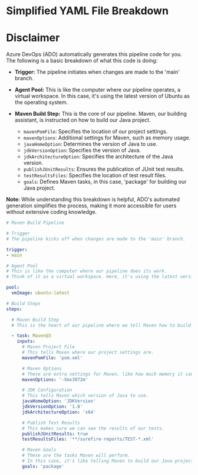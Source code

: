 # Simplified YAML File Breakdown

# Disclaimer

Azure DevOps (ADO) automatically generates this pipeline code for you. The following is a basic breakdown of what this code is doing:

- **Trigger:** The pipeline initiates when changes are made to the 'main' branch.

- **Agent Pool:** This is like the computer where our pipeline operates, a virtual workspace. In this case, it's using the latest version of Ubuntu as the operating system.

- **Maven Build Step:** This is the core of our pipeline. Maven, our building assistant, is instructed on how to build our Java project.
  - `mavenPomFile`: Specifies the location of our project settings.
  - `mavenOptions`: Additional settings for Maven, such as memory usage.
  - `javaHomeOption`: Determines the version of Java to use.
  - `jdkVersionOption`: Specifies the version of Java.
  - `jdkArchitectureOption`: Specifies the architecture of the Java version.
  - `publishJUnitResults`: Ensures the publication of JUnit test results.
  - `testResultsFiles`: Specifies the location of test result files.
  - `goals`: Defines Maven tasks, in this case, 'package' for building our Java project.
  
**Note:** While understanding this breakdown is helpful, ADO's automated generation simplifies the process, making it more accessible for users without extensive coding knowledge.



```yaml
# Maven Build Pipeline

# Trigger
# The pipeline kicks off when changes are made to the 'main' branch.

trigger:
- main

# Agent Pool
# This is like the computer where our pipeline does its work. 
# Think of it as a virtual workspace. Here, it's using the latest version of Ubuntu as its operating system.

pool:
  vmImage: ubuntu-latest

# Build Steps
steps:

  # Maven Build Step
  # This is the heart of our pipeline where we tell Maven how to build our Java project.

  - task: Maven@3
    inputs:
      # Maven Project File
      # This tells Maven where our project settings are.
      mavenPomFile: 'pom.xml'

      # Maven Options
      # These are extra settings for Maven, like how much memory it can use.
      mavenOptions: '-Xmx3072m'

      # JDK Configuration
      # This tells Maven which version of Java to use.
      javaHomeOption: 'JDKVersion'
      jdkVersionOption: '1.8'
      jdkArchitectureOption: 'x64'

      # Publish Test Results
      # This makes sure we can see the results of our tests.
      publishJUnitResults: true
      testResultsFiles: '**/surefire-reports/TEST-*.xml'

      # Maven Goals
      # These are the tasks Maven will perform. 
      # In this case, it's like telling Maven to build our Java project into a package.
      goals: 'package'
